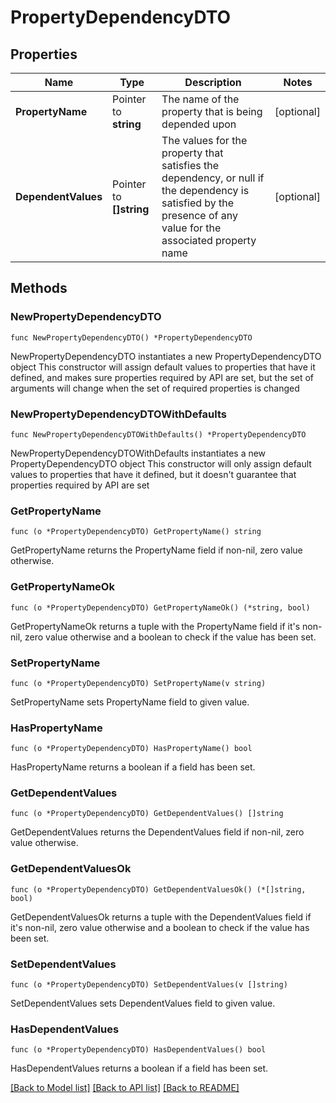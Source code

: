 # PropertyDependencyDTO

## Properties

Name | Type | Description | Notes
------------ | ------------- | ------------- | -------------
**PropertyName** | Pointer to **string** | The name of the property that is being depended upon | [optional] 
**DependentValues** | Pointer to **[]string** | The values for the property that satisfies the dependency, or null if the dependency is satisfied by the presence of any value for the associated property name | [optional] 

## Methods

### NewPropertyDependencyDTO

`func NewPropertyDependencyDTO() *PropertyDependencyDTO`

NewPropertyDependencyDTO instantiates a new PropertyDependencyDTO object
This constructor will assign default values to properties that have it defined,
and makes sure properties required by API are set, but the set of arguments
will change when the set of required properties is changed

### NewPropertyDependencyDTOWithDefaults

`func NewPropertyDependencyDTOWithDefaults() *PropertyDependencyDTO`

NewPropertyDependencyDTOWithDefaults instantiates a new PropertyDependencyDTO object
This constructor will only assign default values to properties that have it defined,
but it doesn't guarantee that properties required by API are set

### GetPropertyName

`func (o *PropertyDependencyDTO) GetPropertyName() string`

GetPropertyName returns the PropertyName field if non-nil, zero value otherwise.

### GetPropertyNameOk

`func (o *PropertyDependencyDTO) GetPropertyNameOk() (*string, bool)`

GetPropertyNameOk returns a tuple with the PropertyName field if it's non-nil, zero value otherwise
and a boolean to check if the value has been set.

### SetPropertyName

`func (o *PropertyDependencyDTO) SetPropertyName(v string)`

SetPropertyName sets PropertyName field to given value.

### HasPropertyName

`func (o *PropertyDependencyDTO) HasPropertyName() bool`

HasPropertyName returns a boolean if a field has been set.

### GetDependentValues

`func (o *PropertyDependencyDTO) GetDependentValues() []string`

GetDependentValues returns the DependentValues field if non-nil, zero value otherwise.

### GetDependentValuesOk

`func (o *PropertyDependencyDTO) GetDependentValuesOk() (*[]string, bool)`

GetDependentValuesOk returns a tuple with the DependentValues field if it's non-nil, zero value otherwise
and a boolean to check if the value has been set.

### SetDependentValues

`func (o *PropertyDependencyDTO) SetDependentValues(v []string)`

SetDependentValues sets DependentValues field to given value.

### HasDependentValues

`func (o *PropertyDependencyDTO) HasDependentValues() bool`

HasDependentValues returns a boolean if a field has been set.


[[Back to Model list]](../README.md#documentation-for-models) [[Back to API list]](../README.md#documentation-for-api-endpoints) [[Back to README]](../README.md)



